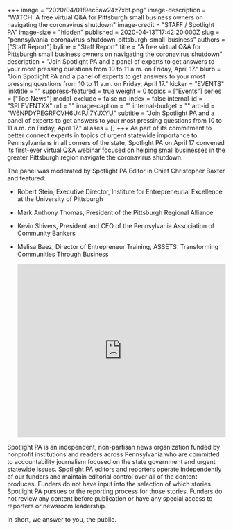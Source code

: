+++
image = "2020/04/01f9ec5aw24z7xbt.png"
image-description = "WATCH: A free virtual Q&A for Pittsburgh small business owners on navigating the coronavirus shutdown"
image-credit = "STAFF / Spotlight PA"
image-size = "hidden"
published = 2020-04-13T17:42:20.000Z
slug = "pennsylvania-coronavirus-shutdown-pittsburgh-small-business"
authors = ["Staff Report"]
byline = "Staff Report"
title = "A free virtual Q&A for Pittsburgh small business owners on navigating the coronavirus shutdown"
description = "Join Spotlight PA and a panel of experts to get answers to your most pressing questions from 10 to 11 a.m. on Friday, April 17."
blurb = "Join Spotlight PA and a panel of experts to get answers to your most pressing questions from 10 to 11 a.m. on Friday, April 17."
kicker = "EVENTS"
linktitle = ""
suppress-featured = true
weight = 0
topics = ["Events"]
series = ["Top News"]
modal-exclude = false
no-index = false
internal-id = "SPLEVENTXX"
url = ""
image-caption = ""
internal-budget = ""
arc-id = "W6NPDYPEGRFOVH6U4PJI7YJXYU"
subtitle = "Join Spotlight PA and a panel of experts to get answers to your most pressing questions from 10 to 11 a.m. on Friday, April 17."
aliases = []
+++
As part of its commitment to better connect experts in topics of urgent statewide importance to Pennsylvanians in all corners of the state, Spotlight PA on April 17 convened its first-ever virtual Q&amp;A webinar focused on helping small businesses in the greater Pittsburgh region navigate the coronavirus shutdown.

The panel was moderated by Spotlight PA Editor in Chief Christopher Baxter and featured:

* Robert Stein, Executive Director, Institute for Entrepreneurial Excellence at the University of Pittsburgh
* Mark Anthony Thomas, President of the Pittsburgh Regional Alliance
* Kevin Shivers, President and CEO of the Pennsylvania Association of Community Bankers
* Melisa Baez, Director of Entrepreneur Training, ASSETS: Transforming Communities Through Business

  <iframe src="https://player.vimeo.com/video/408939323" width="100%" height="400" frameborder="0" allow="autoplay; fullscreen" allowfullscreen></iframe>

Spotlight PA is an independent, non-partisan news organization funded by nonprofit institutions and readers across Pennsylvania who are committed to accountability journalism focused on the state government and urgent statewide issues. Spotlight PA editors and reporters operate independently of our funders and maintain editorial control over all of the content produces. Funders do not have input into the selection of which stories Spotlight PA pursues or the reporting process for those stories. Funders do not review any content before publication or have any special access to reporters or newsroom leadership.

In short, we answer to you, the public.